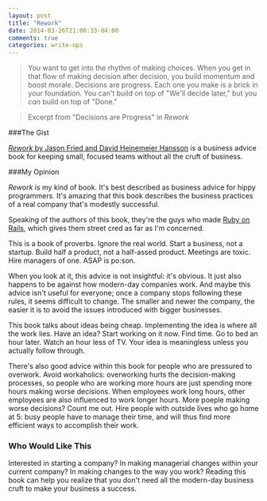 ```yaml
---
layout: post
title: "Rework"
date: 2014-03-26T21:00:33-04:00
comments: true
categories: write-ups
---
```


> You want to get into the rhythm of making choices. When you get in that flow of making decision after decision, you build momentum and boost morale. Decisions are progress. Each one you make is a brick in your foundation. You can't build on top of "We'll decide later," but you _can_ build on top of "Done."

> Excerpt from "Decisions are Progress" in _Rework_

###The Gist

[_Rework_ by Jason Fried and David Heinemeier Hansson](http://www.amazon.com/gp/product/0307463745/ref=as_li_qf_sp_asin_tl?ie=UTF8&camp=1789&creative=9325&creativeASIN=0307463745&linkCode=as2&tag=larpriandthee-20) is a business advice book for keeping small, focused teams without all the cruft of business.

###My Opinion

_Rework_ is my kind of book. It's best described as business advice for hippy programmers. It's amazing that this book describes the business practices of a real company that's modestly successful.

Speaking of the authors of this book, they're the guys who made [Ruby on Rails](//rubyonrails.org/), which gives them street cred as far as I'm concerned.

This is a book of proverbs. Ignore the real world. Start a business, not a startup. Build half a product, not a half-assed product. Meetings are toxic. Hire managers of one. ASAP is po:son.

When you look at it, this advice is not insightful: it's obvious. It just also happens to be against how modern-day companies work. And maybe this advice isn't useful for everyone; once a company stops following these rules, it seems difficult to change. The smaller and newer the company, the easier it is to avoid the issues introduced with bigger businesses.

This book talks about ideas being cheap. Implementing the idea is where all the work lies. Have an idea? Start working on it now. Find time. Go to bed an hour later. Watch an hour less of TV. Your idea is meaningless unless you actually follow through.

There's also good advice within this book for people who are pressured to overwork. Avoid workaholics: overworking hurts the decision-making processes, so people who are working more hours are just spending more hours making worse decisions. When employees work long hours, other employees are also influenced to work longer hours. More poeple making worse decisions? Count me out. Hire people with outside lives who go home at 5: busy people have to manage their time, and will thus find more efficient ways to accomplish their work.

### Who Would Like This

Interested in starting a company? In making managerial changes within your current company? In making changes to the way you work? Reading this book can help you realize that you don't need all the modern-day business cruft to make your business a success.
